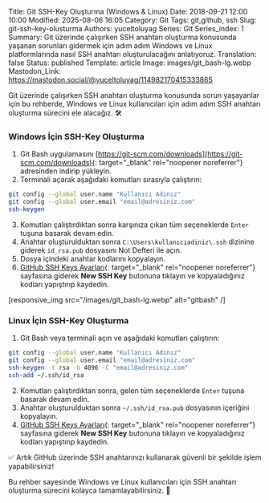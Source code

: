 Title: Git SSH-Key Oluşturma (Windows & Linux)
Date: 2018-09-21 12:00 10:00
Modified: 2025-08-06 16:05
Category: Git
Tags: git,github, ssh
Slug: git-ssh-key-olusturma
Authors: yuceltoluyag
Series: Git
Series_index: 1
Summary: Git üzerinde çalışırken SSH anahtarı oluşturma konusunda yaşanan sorunları gidermek için adım adım Windows ve Linux platformlarında nasıl SSH anahtarı oluşturulacağını anlatıyoruz.
Translation: false
Status: published
Template: article
Image: images/git_bash-lg.webp
Mastodon_Link: https://mastodon.social/@yuceltoluyag/114982170415333865


Git üzerinde çalışırken SSH anahtarı oluşturma konusunda sorun yaşayanlar için bu rehberde, Windows ve Linux kullanıcıları için adım adım SSH anahtarı oluşturma sürecini ele alacağız. 🛠️


### Windows İçin SSH-Key Oluşturma

1. Git Bash uygulamasını [https://git-scm.com/downloads](https://git-scm.com/downloads){: target="_blank" rel="noopener noreferrer"} adresinden indirip yükleyin.
2. Terminali açarak aşağıdaki komutları sırasıyla çalıştırın:

```bash 
git config --global user.name "Kullanıcı Adınız"
git config --global user.email "email@adresiniz.com"
ssh-keygen
```

3. Komutları çalıştırdıktan sonra karşınıza çıkan tüm seçeneklerde `Enter` tuşuna basarak devam edin.
4. Anahtar oluşturulduktan sonra `C:\Users\kullanıcıadiniz\.ssh` dizinine giderek `id_rsa.pub` dosyasını Not Defteri ile açın.
5. Dosya içindeki anahtar kodlarını kopyalayın.
6. [GitHub SSH Keys Ayarları](https://github.com/settings/keys){: target="_blank" rel="noopener noreferrer"} sayfasına giderek **New SSH Key** butonuna tıklayın ve kopyaladığınız kodları yapıştırıp kaydedin.

[responsive_img src="/images/git_bash-lg.webp" alt="gitbash" /]
### Linux İçin SSH-Key Oluşturma

1. Git Bash veya terminali açın ve aşağıdaki komutları çalıştırın:

```bash 
git config --global user.name "Kullanıcı Adınız"
git config --global user.email "email@adresiniz.com"
ssh-keygen -t rsa -b 4096 -C "email@adresiniz.com"
ssh-add ~/.ssh/id_rsa
```

2. Komutları çalıştırdıktan sonra, gelen tüm seçeneklerde `Enter` tuşuna basarak devam edin.
3. Anahtar oluşturulduktan sonra `~/.ssh/id_rsa.pub` dosyasının içeriğini kopyalayın.
4. [GitHub SSH Keys Ayarları](https://github.com/settings/keys){: target="_blank" rel="noopener noreferrer"} sayfasına giderek **New SSH Key** butonuna tıklayın ve kopyaladığınız kodları yapıştırıp kaydedin.

✅ Artık GitHub üzerinde SSH anahtarınızı kullanarak güvenli bir şekilde işlem yapabilirsiniz!



Bu rehber sayesinde Windows ve Linux kullanıcıları için SSH anahtarı oluşturma sürecini kolayca tamamlayabilirsiniz. 🚀

